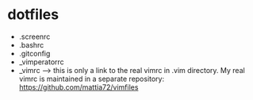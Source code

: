 
dotfiles
========

* .screenrc
* .bashrc
* .gitconfig
* _vimperatorrc
* _vimrc --> this is only a link to the real vimrc in .vim directory.
My real vimrc is maintained in a separate repository: https://github.com/mattia72/vimfiles



